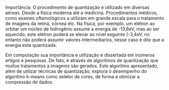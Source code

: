 Importância: O procedimento de quantização é utilizado em diversas aéreas. Desde a física moderna até a medicina. Procedimentos médicos, como exames oftamológicos a utilizam em grande escala para o tratamento de imagens da retina, córnea etc. Na física, por exemplo, um elétron ao orbitar um núcleo de hidrogênio assume a energia de -13,6eV, mas ao ser aquecido, este elétron poderá se elevar ao nível seguinte (-3,4eV, no entanto não poderá assumir valores intermediarios, nesse caso é dito que a energia esta quantizada.
 
Em computação sua importância e utilização é dissertada em inúmeros artigos e pesquisas. De fato, é através de algoritmos de quantização que muitos tratamentos a imagems são gerados. Este algoritmo apresentado, além de utilizar técnicas de quantização, explora o desempenho do algoritmo k-means como seletor de cores, de forma a otimizar a compressão de dados.


